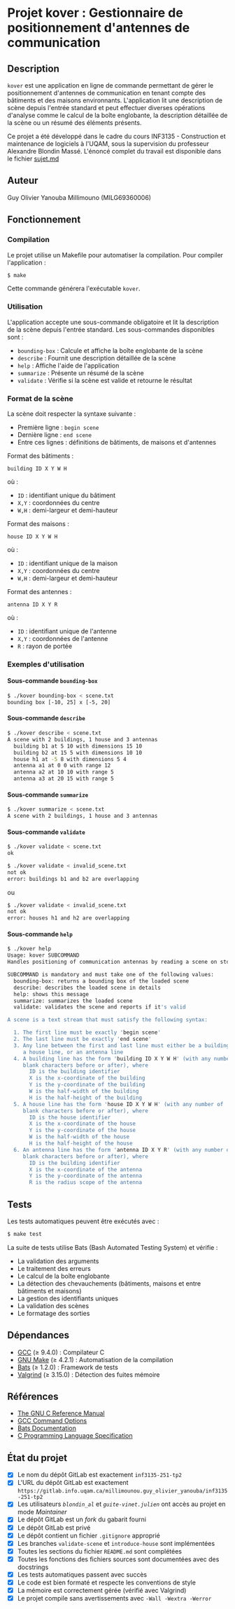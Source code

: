 # Projet kover : Gestionnaire de positionnement d'antennes de communication

## Description
`kover` est une application en ligne de commande permettant de gérer le positionnement d'antennes de communication en tenant compte des bâtiments et des maisons environnants. L'application lit une description de scène depuis l'entrée standard et peut effectuer diverses opérations d'analyse comme le calcul de la boîte englobante, la description détaillée de la scène ou un résumé des éléments présents.

Ce projet a été développé dans le cadre du cours INF3135 - Construction et maintenance de logiciels à l'UQAM, sous la supervision du professeur Alexandre Blondin Massé. L'énoncé complet du travail est disponible dans le fichier [sujet.md](https://gitlab.info.uqam.ca/millimounou.guy_olivier_yanouba/inf3135-251-tp2/-/blob/master/sujet-tp2.md?ref_type=heads)

## Auteur
Guy Olivier Yanouba Millimouno (MILG69360006)

## Fonctionnement

### Compilation
Le projet utilise un Makefile pour automatiser la compilation. Pour compiler l'application :
```sh
$ make
```
Cette commande générera l'exécutable `kover`.

### Utilisation
L'application accepte une sous-commande obligatoire et lit la description de la scène depuis l'entrée standard. Les sous-commandes disponibles sont :

* `bounding-box` : Calcule et affiche la boîte englobante de la scène
* `describe` : Fournit une description détaillée de la scène
* `help` : Affiche l'aide de l'application
* `summarize` : Présente un résumé de la scène
* `validate` : Vérifie si la scène est valide et retourne le résultat

### Format de la scène
La scène doit respecter la syntaxe suivante :
* Première ligne : `begin scene`
* Dernière ligne : `end scene`
* Entre ces lignes : définitions de bâtiments, de maisons et d'antennes

Format des bâtiments :
```
building ID X Y W H
```
où :
* `ID` : identifiant unique du bâtiment
* `X,Y` : coordonnées du centre
* `W,H` : demi-largeur et demi-hauteur

Format des maisons :
```
house ID X Y W H
```
où :
* `ID` : identifiant unique de la maison
* `X,Y` : coordonnées du centre
* `W,H` : demi-largeur et demi-hauteur

Format des antennes :
```
antenna ID X Y R
```
où :
* `ID` : identifiant unique de l'antenne
* `X,Y` : coordonnées de l'antenne
* `R` : rayon de portée

### Exemples d'utilisation

#### Sous-commande `bounding-box`
```sh
$ ./kover bounding-box < scene.txt
bounding box [-10, 25] x [-5, 20]
```

#### Sous-commande `describe`
```sh
$ ./kover describe < scene.txt
A scene with 2 buildings, 1 house and 3 antennas
  building b1 at 5 10 with dimensions 15 10
  building b2 at 15 5 with dimensions 10 10
  house h1 at -5 8 with dimensions 5 4
  antenna a1 at 0 0 with range 12
  antenna a2 at 10 10 with range 5
  antenna a3 at 20 15 with range 5
```

#### Sous-commande `summarize`
```sh
$ ./kover summarize < scene.txt
A scene with 2 buildings, 1 house and 3 antennas
```

#### Sous-commande `validate`
```sh
$ ./kover validate < scene.txt
ok
```

```sh
$ ./kover validate < invalid_scene.txt
not ok
error: buildings b1 and b2 are overlapping
```
ou
```sh
$ ./kover validate < invalid_scene.txt
not ok
error: houses h1 and h2 are overlapping
```

#### Sous-commande `help`
```sh
$ ./kover help
Usage: kover SUBCOMMAND
Handles positioning of communication antennas by reading a scene on stdin.

SUBCOMMAND is mandatory and must take one of the following values:
  bounding-box: returns a bounding box of the loaded scene
  describe: describes the loaded scene in details
  help: shows this message
  summarize: summarizes the loaded scene
  validate: validates the scene and reports if it's valid

A scene is a text stream that must satisfy the following syntax:

  1. The first line must be exactly 'begin scene'
  2. The last line must be exactly 'end scene'
  3. Any line between the first and last line must either be a building line,
     a house line, or an antenna line
  4. A building line has the form 'building ID X Y W H' (with any number of
     blank characters before or after), where
       ID is the building identifier
       X is the x-coordinate of the building
       Y is the y-coordinate of the building
       W is the half-width of the building
       H is the half-height of the building
  5. A house line has the form 'house ID X Y W H' (with any number of
     blank characters before or after), where
       ID is the house identifier
       X is the x-coordinate of the house
       Y is the y-coordinate of the house
       W is the half-width of the house
       H is the half-height of the house
  6. An antenna line has the form 'antenna ID X Y R' (with any number of
     blank characters before or after), where
       ID is the building identifier
       X is the x-coordinate of the antenna
       Y is the y-coordinate of the antenna
       R is the radius scope of the antenna
```

## Tests
Les tests automatiques peuvent être exécutés avec :
```sh
$ make test
```
La suite de tests utilise Bats (Bash Automated Testing System) et vérifie :
* La validation des arguments
* Le traitement des erreurs
* Le calcul de la boîte englobante
* La détection des chevauchements (bâtiments, maisons et entre bâtiments et maisons)
* La gestion des identifiants uniques
* La validation des scènes
* Le formatage des sorties

## Dépendances
* [GCC](https://gcc.gnu.org/) (≥ 9.4.0) : Compilateur C
* [GNU Make](https://www.gnu.org/software/make/) (≥ 4.2.1) : Automatisation de la compilation
* [Bats](https://github.com/bats-core/bats-core) (≥ 1.2.0) : Framework de tests
* [Valgrind](https://valgrind.org/) (≥ 3.15.0) : Détection des fuites mémoire

## Références
* [The GNU C Reference Manual](https://www.gnu.org/software/gnu-c-manual/)
* [GCC Command Options](https://gcc.gnu.org/onlinedocs/gcc/Invoking-GCC.html)
* [Bats Documentation](https://bats-core.readthedocs.io/)
* [C Programming Language Specification](https://www.iso.org/standard/74528.html)

## État du projet
* [X] Le nom du dépôt GitLab est exactement `inf3135-251-tp2`
* [X] L'URL du dépôt GitLab est exactement `https://gitlab.info.uqam.ca/millimounou.guy_olivier_yanouba/inf3135-251-tp2`
* [X] Les utilisateurs *`blondin_al`* et *`guite-vinet.julien`* ont accès au projet en mode *Maintainer*
* [X] Le dépôt GitLab est un *fork* du gabarit fourni
* [X] Le dépôt GitLab est privé
* [X] Le dépôt contient un fichier `.gitignore` approprié
* [X] Les branches `validate-scene` et `introduce-house` sont implémentées
* [X] Toutes les sections du fichier `README.md` sont complétées
* [X] Toutes les fonctions des fichiers sources sont documentées avec des docstrings
* [X] Les tests automatiques passent avec succès
* [X] Le code est bien formaté et respecte les conventions de style
* [X] La mémoire est correctement gérée (vérifié avec Valgrind)
* [X] Le projet compile sans avertissements avec `-Wall -Wextra -Werror`